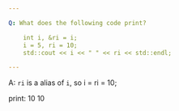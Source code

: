```yaml
---

Q: What does the following code print?

    int i, &ri = i;
    i = 5, ri = 10;
    std::cout << i << " " << ri << std::endl;

---
```


A: `ri` is a alias of `i`, so i = ri = 10;

print: 10 10
